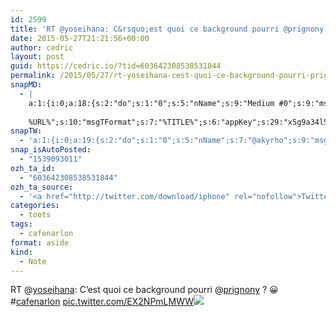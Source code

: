 ```yaml
---
id: 2599
title: 'RT @yoseihana: C&rsquo;est quoi ce background pourri @prignony ? :D #cafenarlon pic.twitter.com/EX2NPmLMWW'
date: 2015-05-27T21:21:56+00:00
author: cedric
layout: post
guid: https://cedric.io/?tid=603642308538531844
permalink: /2015/05/27/rt-yoseihana-cest-quoi-ce-background-pourri-prignony-d-cafenarlon-pic-twitter-com-ex2npmlmww/
snapMD:
  - |
    a:1:{i:0;a:18:{s:2:"do";s:1:"0";s:5:"nName";s:9:"Medium #0";s:9:"msgFormat";s:19:"%FULLTEXT%
    
    %URL%";s:10:"msgTFormat";s:7:"%TITLE%";s:6:"appKey";s:29:"x5g9a34l5z294i5y2q284e4g54454";s:6:"appSec";s:85:"d3h0a44e4s2b4i5u2r234m5f5b4v2l5q2a444h574347464a454x2w20374447494c484b4w2c464f5u2d4z2";s:8:"inclTags";s:1:"1";s:7:"fltrsOn";i:0;s:5:"fltrs";a:0:{}s:7:"proxyOn";i:0;s:7:"useSURL";i:0;s:1:"v";i:350;s:4:"publ";s:1:"0";s:11:"accessToken";s:65:"2353413aa5437433e5648ccf74a16119308317c52d1a24d8ed99f26add037528a";s:12:"appAppUserID";s:65:"104b21fd8da79171a6e7bf800d03b4b761204f242935e05d2d86850a6b1635f77";s:14:"appAppUserName";s:26:"Cédric Bousmanne (akyrho)";s:13:"appAppUserURL";s:26:"https://medium.com/@akyrho";s:7:"pubList";a:0:{}}}
snapTW:
  - 'a:1:{i:0;a:19:{s:2:"do";s:1:"0";s:5:"nName";s:7:"@akyrho";s:9:"msgFormat";s:26:"%TITLE%. %EXCERPT% - %URL%";s:6:"appKey";s:55:"x5g9a8325v2y475r3c4m48584n53446p423r3r5u3e356j5j3k4r2p3";s:6:"appSec";s:105:"d3h0a94o46415u594v3q5l5n5l4r4x474x4j484o473u4i5w2m4k494z2k344n306n5r3l5v2s554p4n3p3k45495c3z4v4d3m3u5w525";s:7:"fltrsOn";i:0;s:5:"fltrs";a:0:{}s:7:"proxyOn";i:0;s:7:"useSURL";i:0;s:1:"v";i:350;s:5:"twURL";s:25:"http://twitter.com/akyrho";s:11:"accessToken";s:50:"6678782-Eyg60SCeh7762DEIsYtTPD5GVeOuSN8ATMdF2Lpppe";s:14:"accessTokenSec";s:45:"PgGDCbcYLJnR5esZjY9ID72A33mUNCYnQwaQTBsojSJNa";s:5:"tw140";i:0;s:10:"riComments";s:1:"1";s:11:"riCommentsM";s:1:"1";s:12:"riCommentsAA";s:1:"1";s:8:"attchImg";s:1:"1";s:9:"wpImgSize";s:4:"full";}}'
snap_isAutoPosted:
  - "1539093011"
ozh_ta_id:
  - "603642308538531844"
ozh_ta_source:
  - '<a href="http://twitter.com/download/iphone" rel="nofollow">Twitter for iPhone</a>'
categories:
  - toots
tags:
  - cafenarlon
format: aside
kind:
  - Note
---
```

RT <span class="username username_linked">@<a href="https://twitter.com/yoseihana" title="Annabelle Buffart 👾🐱🦄">yoseihana</a></span>: C&rsquo;est quoi ce background pourri <span class="username username_linked">@<a href="https://twitter.com/prignony" title="Yves Prignon">prignony</a></span> ? 😀 <span class="hashtag hashtag_local">#<a href="https://cedric.io/tag/cafenarlon/">cafenarlon</a> <a href="https://twitter.com/yoseihana/status/603642111280488448/photo/1" title="https://twitter.com/yoseihana/status/603642111280488448/photo/1" class="link link_untco link_untco_image">pic.twitter.com/EX2NPmLMWW</a><span class="embed_image embed_image_yes"><a href="https://twitter.com/yoseihana/status/603642111280488448/photo/1"><img src="https://i1.wp.com/pbs.twimg.com/media/CGCRSzoWoAALKAQ.jpg?w=900&#038;ssl=1" data-recalc-dims="1" /></a></span></p>